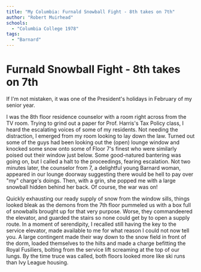 ```yaml
---
title: "My Columbia: Furnald Snowball Fight - 8th takes on 7th"
author: "Robert Muirhead"
schools:
  - "Columbia College 1978"
tags:
  - "Barnard"
---
```


# Furnald Snowball Fight - 8th takes on 7th

If I'm not mistaken, it was one of the President's holidays in February of my senior year.

I was the 8th floor residence counselor with a room right across from the TV room.  Trying to grind out a paper for Prof. Harris's Tax Policy class, I heard the escalating voices of some of my residents.  Not needing the distraction, I emerged from my room looking to lay down the law.  Turned out some of the guys had been looking out the (open) lounge window and knocked some snow onto some of Floor 7's finest who were similarly poised out their window just below.  Some good-natured bantering was going on, but I called a halt to the proceedings, fearing escalation.  Not two minutes later, the counselor from 7, a delightful young Barnard woman, appeared in our lounge doorway suggesting there would be hell to pay over "my" charge's doings.   Then, with a grin, she popped me with a large snowball hidden behind her back.  Of course, the war was on!

Quickly exhausting our ready supply of snow from the window sills, things looked bleak as the demons from the 7th floor pummeled us with a box full of snowballs brought up for that very purpose.  Worse, they commandeered the elevator, and guarded the stairs so none could get by to open a supply route.  In a moment of serendipity, I recalled still having the key to the service elevator, made available to me for what reason I could not now tell you.  A large contingent made their way down to the snow field in front of the dorm, loaded themselves to the hilts and made a charge befitting the Royal Fusiliers, bolting from the service lift screaming at the top of our lungs.  By the time truce was called, both floors looked more like ski runs than Ivy League housing.
